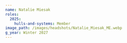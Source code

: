 ```yaml
---
name: Natalie Miesak
roles:
  2025:
    hulls-and-systems: Member
image_path: /images/headshots/Natalie_Miesak_ME.webp
g_year: Winter 2027
---
```

